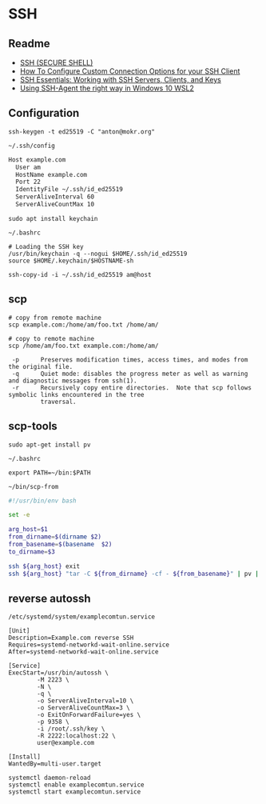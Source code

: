 # SSH

## Readme

- [SSH (SECURE SHELL)](https://www.ssh.com/ssh/)
- [How To Configure Custom Connection Options for your SSH Client](https://www.digitalocean.com/community/tutorials/how-to-configure-custom-connection-options-for-your-ssh-client)
- [SSH Essentials: Working with SSH Servers, Clients, and Keys](https://www.digitalocean.com/community/tutorials/ssh-essentials-working-with-ssh-servers-clients-and-keys)
- [Using SSH-Agent the right way in Windows 10 WSL2](https://esc.sh/blog/ssh-agent-windows10-wsl2/)

## Configuration

```
ssh-keygen -t ed25519 -C "anton@mokr.org"
```


`~/.ssh/config`

```bash
Host example.com
  User am
  HostName example.com
  Port 22
  IdentityFile ~/.ssh/id_ed25519
  ServerAliveInterval 60
  ServerAliveCountMax 10
```

```
sudo apt install keychain
```

`~/.bashrc`
```
# Loading the SSH key
/usr/bin/keychain -q --nogui $HOME/.ssh/id_ed25519
source $HOME/.keychain/$HOSTNAME-sh
```

```
ssh-copy-id -i ~/.ssh/id_ed25519 am@host
```

## scp

```
# copy from remote machine
scp example.com:/home/am/foo.txt /home/am/

# copy to remote machine
scp /home/am/foo.txt example.com:/home/am/
```

```
 -p      Preserves modification times, access times, and modes from the original file.
 -q      Quiet mode: disables the progress meter as well as warning and diagnostic messages from ssh(1).
 -r      Recursively copy entire directories.  Note that scp follows symbolic links encountered in the tree
         traversal.
```

## scp-tools

```
sudo apt-get install pv
```

`~/.bashrc`
```
export PATH=~/bin:$PATH
```

`~/bin/scp-from`

```bash
#!/usr/bin/env bash

set -e

arg_host=$1
from_dirname=$(dirname $2)
from_basename=$(basename  $2)
to_dirname=$3

ssh ${arg_host} exit
ssh ${arg_host} "tar -C ${from_dirname} -cf - ${from_basename}" | pv | tar -xf - -C ${to_dirname}
```
## reverse autossh

`/etc/systemd/system/examplecomtun.service`

```
[Unit]
Description=Example.com reverse SSH
Requires=systemd-networkd-wait-online.service
After=systemd-networkd-wait-online.service

[Service]
ExecStart=/usr/bin/autossh \
        -M 2223 \
        -N \
        -q \
        -o ServerAliveInterval=10 \
        -o ServerAliveCountMax=3 \
        -o ExitOnForwardFailure=yes \
        -p 9358 \
        -i /root/.ssh/key \
        -R 2222:localhost:22 \
        user@example.com

[Install]
WantedBy=multi-user.target
```

```
systemctl daemon-reload
systemctl enable examplecomtun.service
systemctl start examplecomtun.service
```
